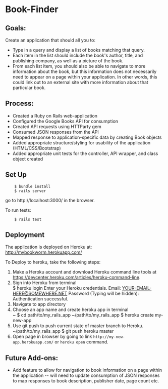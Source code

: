 # Book-Finder

## Goals:
Create an application that should all you to:  
- Type in a query and display a list of books matching that query.
- Each item in the list should include the book's author, title, and publishing company, as well as a picture of the book.
- From each list item, you should also be able to navigate to more information about the book, but this information does not necessarily need to appear on a page within your application. In other words, this could link out to an external site with more information about that particular book.

## Process:
- Created a Ruby on Rails web-application
- Configured the Google Books API for consumption
- Created API requests using HTTParty gem
- Consumed JSON responses from the API
- Mapped response to application-specific data by creating Book objects
- Added appropriate structure/styling for usability of the application (HTML/CSS/Bootstrap)
- Added appropriate unit tests for the controller, API wrapper, and class object created

## Set Up

        $ bundle install
        $ rails server

go to http://localhost:3000/ in the browser.

To run tests:

        $ rails test

## Deployment
The application is deployed on Heroku at: http://mybookworm.herokuapp.com/

To Deploy to heroku, take the following steps:
  1. Make a Heroku account and download Heroku command line tools at https://devcenter.heroku.com/articles/heroku-command-line.  
  2. Sign into Heroku from terminal  
        $ heroku login
        Enter your Heroku credentials.
        Email:  YOUR-EMAIL-HERE@SOMEWHERE.NET
        Password (Typing will be hidden):  
        Authentication successful.
  3. Navigate to app directory
  4. Choose an app name and create heroku app in terminal  
        ~ $ cd path/to/my_rails_app
        ~/path/to/my_rails_app $ heroku create my-new-app
  5. Use git push to push current state of master branch to Heroku.  
        ~/path/to/my_rails_app $ git push heroku master
  6. Open page in browser by going to link `http://my-new-app.herokuapp.com/` or `heroku open` command.


## Future Add-ons:
- Add feature to allow for navigation to book information on a page within the application -- will need to update consumption of JSON responses to map responses to book description, publisher date, page count etc.
